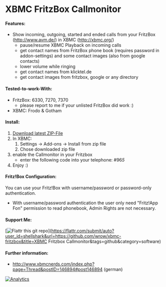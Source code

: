 XBMC FritzBox Callmonitor
=========================

#### Features:

* Show incoming, outgoing, started and ended calls from your FritzBox (http://www.avm.de/) in XBMC (http://xbmc.org/)
   * pause/resume XBMC Playback on incoming calls
   * get contact names from FritzBox phone book (requires password in addon-settings) and some contact images (also from google contacts)
   * lower volume while ringing
   * get contact names from klicktel.de
   * get contact images from fritzbox, google or any directory

#### Tested-to-work-With:

* FritzBox: 6330, 7270, 7370
   * please report to me if your unlisted FritzBox did work :)
* XBMC: Frodo & Gotham

#### Install:

1. [Download latest ZIP-File](https://github.com/wrow/xbmc-fritzbox/archive/master.zip)
1. In XBMC:
   1. Settings -> Add-ons -> Install from zip file
   1. Chose downloaded zip file
1. enable the Callmonitor in your Fritzbox
   * enter the following code into your telephone: #96*5*
1. Enjoy :)

#### Fritz!Box Configuration:

You can use your Fritz!Box with username/password or password-only authentication.
* With username/password authentication the user only need "Fritz!App Fon" permission to read phonebook, Admin Rights are not necessary.

#### Support Me:
[![Flattr this git repo](http://api.flattr.com/button/flattr-badge-large.png)](https://flattr.com/submit/auto?user_id=shellshark&url=https://github.com/wrow/xbmc-fritzbox&title=XBMC Fritzbox Callmonitor&tags=github&category=software)

#### Further information:
* http://www.xbmcnerds.com/index.php?page=Thread&postID=146894#post146894 (german)

[![Analytics](https://ga-beacon.appspot.com/UA-47832055-1/xbmc-fritzbox/readme?pixel)](https://github.com/wrow/xbmc-fritzbox/)
